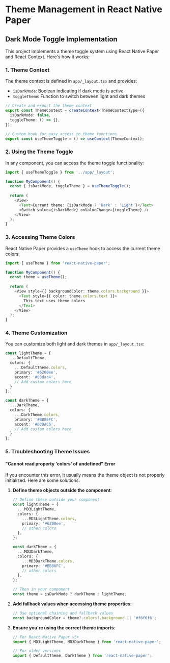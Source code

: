 # Theme Management in React Native Paper

## Dark Mode Toggle Implementation

This project implements a theme toggle system using React Native Paper and React Context. Here's how it works:

### 1. Theme Context

The theme context is defined in `app/_layout.tsx` and provides:
- `isDarkMode`: Boolean indicating if dark mode is active
- `toggleTheme`: Function to switch between light and dark themes

```typescript
// Create and export the theme context
export const ThemeContext = createContext<ThemeContextType>({
  isDarkMode: false,
  toggleTheme: () => {},
});

// Custom hook for easy access to theme functions
export const useThemeToggle = () => useContext(ThemeContext);
```

### 2. Using the Theme Toggle

In any component, you can access the theme toggle functionality:

```typescript
import { useThemeToggle } from '../app/_layout';

function MyComponent() {
  const { isDarkMode, toggleTheme } = useThemeToggle();
  
  return (
    <View>
      <Text>Current theme: {isDarkMode ? 'Dark' : 'Light'}</Text>
      <Switch value={isDarkMode} onValueChange={toggleTheme} />
    </View>
  );
}
```

### 3. Accessing Theme Colors

React Native Paper provides a `useTheme` hook to access the current theme colors:

```typescript
import { useTheme } from 'react-native-paper';

function MyComponent() {
  const theme = useTheme();
  
  return (
    <View style={{ backgroundColor: theme.colors.background }}>
      <Text style={{ color: theme.colors.text }}>
        This text uses theme colors
      </Text>
    </View>
  );
}
```

### 4. Theme Customization

You can customize both light and dark themes in `app/_layout.tsx`:

```typescript
const lightTheme = {
  ...DefaultTheme,
  colors: {
    ...DefaultTheme.colors,
    primary: '#6200ee',
    accent: '#03dac4',
    // Add custom colors here
  }
};

const darkTheme = {
  ...DarkTheme,
  colors: {
    ...DarkTheme.colors,
    primary: '#BB86FC',
    accent: '#03DAC6',
    // Add custom colors here
  }
};
```

### 5. Troubleshooting Theme Issues

#### "Cannot read property 'colors' of undefined" Error

If you encounter this error, it usually means the theme object is not properly initialized. Here are some solutions:

1. **Define theme objects outside the component**:
   ```typescript
   // Define these outside your component
   const lightTheme = {
     ...MD3LightTheme,
     colors: {
       ...MD3LightTheme.colors,
       primary: '#6200ee',
       // other colors
     },
   };
   
   const darkTheme = {
     ...MD3DarkTheme,
     colors: {
       ...MD3DarkTheme.colors,
       primary: '#BB86FC',
       // other colors
     },
   };
   
   // Then in your component
   const theme = isDarkMode ? darkTheme : lightTheme;
   ```

2. **Add fallback values when accessing theme properties**:
   ```typescript
   // Use optional chaining and fallback values
   const backgroundColor = theme?.colors?.background || '#f6f6f6';
   ```

3. **Ensure you're using the correct theme imports**:
   ```typescript
   // For React Native Paper v5+
   import { MD3LightTheme, MD3DarkTheme } from 'react-native-paper';
   
   // For older versions
   import { DefaultTheme, DarkTheme } from 'react-native-paper';
   ``` 
